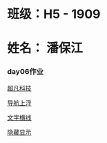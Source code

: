 # 班级：H5 - 1909
# 姓名： 潘保江

### day06作业

<p><a href="https://qwerpanbaojiang.github.io/code/html/超凡科技.html">超凡科技</a></p>
<p><a href="https://qwerpanbaojiang.github.io/code/html/导航上浮.html">导航上浮</a></p>
<p><a href="https://qwerpanbaojiang.github.io/code/html/文字横线.html">文字横线</a></p>
<p><a href="https://qwerpanbaojiang.github.io/code/html/隐藏显示.html">隐藏显示</a></p>

